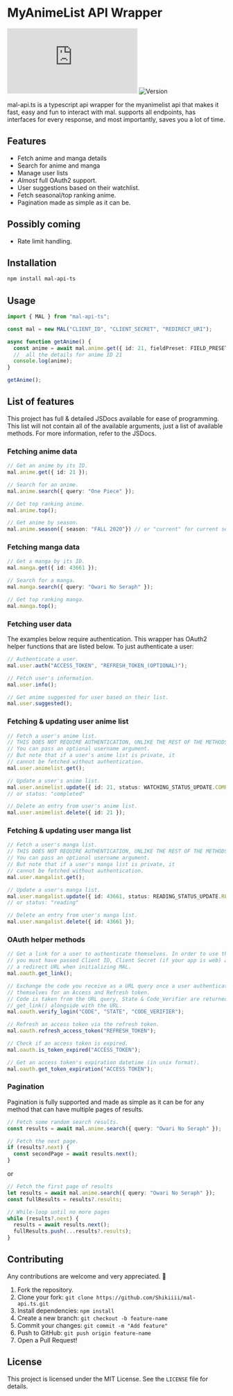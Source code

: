 # MyAnimeList API Wrapper

![License](https://img.shields.io/github/license/Shikiiii/mal-api.ts)
![Version](https://img.shields.io/npm/v/mal-api-ts)

mal-api.ts is a typescript api wrapper for the myanimelist api that makes it fast, easy and fun to interact with mal. supports all endpoints, has interfaces for every response, and most importantly, saves you a lot of time.

## Features
- Fetch anime and manga details
- Search for anime and manga
- Manage user lists
- *Almost* full OAuth2 support.
- User suggestions based on their watchlist.
- Fetch seasonal/top ranking anime.
- Pagination made as simple as it can be.

## Possibly coming
- Rate limit handling.

## Installation
```sh
npm install mal-api-ts
```

## Usage
```ts
import { MAL } from "mal-api-ts";

const mal = new MAL("CLIENT_ID", "CLIENT_SECRET", "REDIRECT_URI");

async function getAnime() {
  const anime = await mal.anime.get({ id: 21, fieldPreset: FIELD_PRESET.FULL }); // Gets
  //  all the details for anime ID 21
  console.log(anime);
}

getAnime();
```

## List of features
This project has full & detailed JSDocs available for ease of programming. This list will not contain all of the available arguments, just a list of available methods.
For more information, refer to the JSDocs.
### Fetching anime data
```ts
// Get an anime by its ID.
mal.anime.get({ id: 21 });

// Search for an anime.
mal.anime.search({ query: "One Piece" });

// Get top ranking anime.
mal.anime.top();

// Get anime by season.
mal.anime.season({ season: "FALL 2020"}) // or "current" for current season.
```
### Fetching manga data
```ts
// Get a manga by its ID.
mal.manga.get({ id: 43661 });

// Search for a manga.
mal.manga.search({ query: "Owari No Seraph" });

// Get top ranking manga.
mal.manga.top();
```
### Fetching user data
The examples below require authentication. This wrapper has OAuth2 helper functions that are listed below.
To just authenticate a user:
```ts
// Authenticate a user.
mal.user.auth("ACCESS_TOKEN", "REFRESH_TOKEN_(OPTIONAL)");

// Fetch user's information.
mal.user.info();

// Get anime suggested for user based on their list.
mal.user.suggested();
```
### Fetching & updating user anime list
```ts
// Fetch a user's anime list.
// THIS DOES NOT REQUIRE AUTHENTICATION, UNLIKE THE REST OF THE METHODS.
// You can pass an optional username argument.
// But note that if a user's anime list is private, it 
// cannot be fetched without authentication.
mal.user.animelist.get();

// Update a user's anime list.
mal.user.animelist.update({ id: 21, status: WATCHING_STATUS_UPDATE.COMPLETED }) 
// or status: "completed"

// Delete an entry from user's anime list.
mal.user.animelist.delete({ id: 21 });
```
### Fetching & updating user manga list
```ts
// Fetch a user's manga list.
// THIS DOES NOT REQUIRE AUTHENTICATION, UNLIKE THE REST OF THE METHODS. 
// You can pass an optional username argument.
// But note that if a user's manga list is private, it 
// cannot be fetched without authentication.
mal.user.mangalist.get();

// Update a user's manga list.
mal.user.mangalist.update({ id: 43661, status: READING_STATUS_UPDATE.READING, chapter: 54 }) 
// or status: "reading"

// Delete an entry from user's manga list.
mal.user.mangalist.delete({ id: 43661 });
```
### OAuth helper methods
```ts
// Get a link for a user to authenticate themselves. In order to use this,
// you must have passed Client ID, Client Secret (if your app is web) and
// a redirect URL when initializing MAL.
mal.oauth.get_link();

// Exchange the code you receive as a URL query once a user authenticates
// themselves for an Access and Refresh token.
// Code is taken from the URL query, State & Code_Verifier are returned from
// get_link() alongside with the URL.
mal.oauth.verify_login("CODE", "STATE", "CODE_VERIFIER");

// Refresh an access token via the refresh token.
mal.oauth.refresh_access_token("REFRESH_TOKEN");

// Check if an access token is expired.
mal.oauth.is_token_expired("ACCESS_TOKEN");

// Get an access token's expiration datetime (in unix format).
mal.oauth.get_token_expiration("ACCESS TOKEN");
```
### Pagination
Pagination is fully supported and made as simple as it can be for any method
that can have multiple pages of results.
```ts
// Fetch some random search results.
const results = await mal.anime.search({ query: "Owari No Seraph" });

// Fetch the next page.
if (results?.next) {
  const secondPage = await results.next();
}
```
or
```ts
// Fetch the first page of results
let results = await mal.anime.search({ query: "Owari No Seraph" });
const fullResults = results?.results;

// While-loop until no more pages
while (results?.next) {
  results = await results.next();
  fullResults.push(...results?.results);
}
```

## Contributing
Any contributions are welcome and very appreciated. 💝
1. Fork the repository.
2. Clone your fork: `git clone https://github.com/Shikiiii/mal-api.ts.git`
3. Install dependencies: `npm install`
4. Create a new branch: `git checkout -b feature-name`
5. Commit your changes: `git commit -m "Add feature"`
6. Push to GitHub: `git push origin feature-name`
7. Open a Pull Request!

## License
This project is licensed under the MIT License. See the `LICENSE` file for details.
